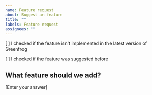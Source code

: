 ```yaml
---
name: Feature request
about: Suggest an feature
title: ""
labels: Feature request
assignees: ""
---
```


[ ] I checked if the feature isn't implemented in the latest version of Greenfrog

[ ] I checked if the feature was suggested before

## What feature should we add?

[Enter your answer]
